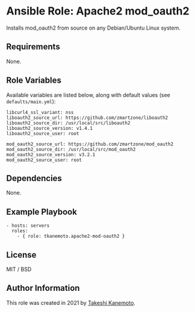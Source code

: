 # Ansible Role: Apache2 mod_oauth2

Installs mod_oauth2 from source on any Debian/Ubuntu Linux system.

## Requirements

None.

## Role Variables

Available variables are listed below, along with default values (see `defaults/main.yml`):

    libcurl4_ssl_variant: nss
    liboauth2_source_url: https://github.com/zmartzone/liboauth2
    liboauth2_source_dir: /usr/local/src/liboauth2
    liboauth2_source_version: v1.4.1
    liboauth2_source_user: root

    mod_oauth2_source_url: https://github.com/zmartzone/mod_oauth2
    mod_oauth2_source_dir: /usr/local/src/mod_oauth2
    mod_oauth2_source_version: v3.2.1
    mod_oauth2_source_user: root


## Dependencies

None.

## Example Playbook

    - hosts: servers
      roles:
        - { role: tkanemoto.apache2-mod-oauth2 }

## License

MIT / BSD

## Author Information

This role was created in 2021 by [Takeshi Kanemoto](http://tkanemoto.com/).
